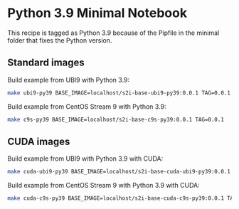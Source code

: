 # Python 3.9 Minimal Notebook

This recipe is tagged as Python 3.9 because of the Pipfile in the minimal folder that fixes the Python version.

## Standard images

Build example  from UBI9 with Python 3.9:

```bash
make ubi9-py39 BASE_IMAGE=localhost/s2i-base-ubi9-py39:0.0.1 TAG=0.0.1
```

Build example  from CentOS Stream 9 with Python 3.9:

```bash
make c9s-py39 BASE_IMAGE=localhost/s2i-base-c9s-py39:0.0.1 TAG=0.0.1
```

## CUDA images

Build example  from UBI9 with Python 3.9 with CUDA:

```bash
make cuda-ubi9-py39 BASE_IMAGE=localhost/s2i-base-cuda-ubi9-py39:0.0.1 TAG=0.0.1
```

Build example  from CentOS Stream 9 with Python 3.9 with CUDA:

```bash
make cuda-c9s-py39 BASE_IMAGE=localhost/s2i-base-cuda-c9s-py39:0.0.1 TAG=0.0.1
```
